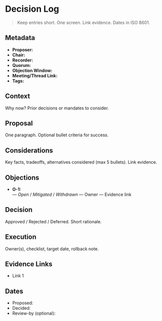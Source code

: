 # Decision Log

> Keep entries short. One screen. Link evidence. Dates in ISO 8601.

## Metadata
- **Proposer:** 
- **Chair:** 
- **Recorder:** 
- **Quorum:** 
- **Objection Window:** 
- **Meeting/Thread Link:** 
- **Tags:** 

## Context
Why now? Prior decisions or mandates to consider.

## Proposal
One paragraph. Optional bullet criteria for success.

## Considerations
Key facts, tradeoffs, alternatives considered (max 5 bullets). Link evidence.

## Objections
- **O-1:** <summary> — _Open_ / _Mitigated_ / _Withdrawn_ — Owner — Evidence link

## Decision
Approved / Rejected / Deferred. Short rationale.

## Execution
Owner(s), checklist, target date, rollback note.

## Evidence Links
- Link 1

## Dates
- Proposed: 
- Decided: 
- Review-by (optional): 


